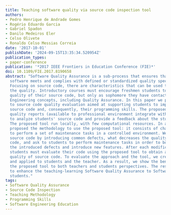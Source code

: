 ```yaml
---
title: Teaching software quality via source code inspection tool
authors:
- Pedro Henrique de Andrade Gomes
- Rogério Eduardo Garcia
- Gabriel Spadon
- Danilo Medeiros Eler
- Celso Olivete
- Ronaldo Celso Messias Correia
date: '2017-10-01'
publishDate: '2024-09-15T13:35:34.520954Z'
publication_types:
- paper-conference
publication: '*2017 IEEE Frontiers in Education Conference (FIE)*'
doi: 10.1109/FIE.2017.8190658
abstract: "Software Quality Assurance is a sub-process that ensures that developed
  software meets and complies with defined or standardized quality specifications.
  Focusing on source code, there are characteristics that can be used to evaluate
  the quality. Introductory courses must encourage freshmen students to improve internal
  quality of their source code, but only as sophomore they have contact with Software
  Engineering concepts, including Quality Assurance. In this paper we present a tool
  to source code quality evaluation aimed at supporting students to improve their
  source code and, consequently, their programming skills. The proposed tool uses
  quality reports (available to professional environment integrate with software repositories)
  to analyze students' source code and provide a feedback about the student coding.
  The proposed tool run locally, with few computational resources. In addition, we
  proposed the methodology to use the proposed tool: it consists of challenging students
  to perform a set of maintenance tasks in a controlled environment. We prepared a
  source code by introducing common defects, what decreases the quality of source
  code, and ask to students to perform maintenance tasks in order to both eliminate
  the introduced defects and introduce new features. After each modification, the
  students must evaluate their code using the proposed tool to obtain a feedback about
  quality of source code. To evaluate the approach and the tool, we created a survey
  and applied to students and the teacher. As a result, we show the benefits of using
  the proposed tool to both teachers and students perspectives. The results are positive
  to enhance the teaching-learning Software Quality Assurance to Software Engineering
  students."
tags:
- Software Quality Assurance
- Source Code Inspection
- Teaching Methodology
- Programming Skills
- Software Engineering Education
---
```

